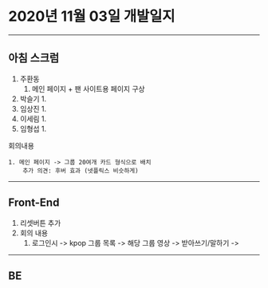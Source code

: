 # 2020년 11월 03일 개발일지

--------

## 아침 스크럼

1. 주환동
   1. 메인 페이지 + 팬 사이트용 페이지 구상
2. 박슬기
   1. 
3. 임상진
   1. 
4. 이세림
   1. 
5. 임형섭
   1. 

회의내용

	1. 메인 페이지 -> 그룹 20여개 카드 형식으로 배치
		추가 의견: 후버 효과 (넷플릭스 비슷하게)
-------

## Front-End 

1. 리셋버튼 추가
2. 회의 내용
   1. 로그인시 -> kpop 그룹 목록 -> 해당 그룹 영상 -> 받아쓰기/말하기 -> 

------

## BE


